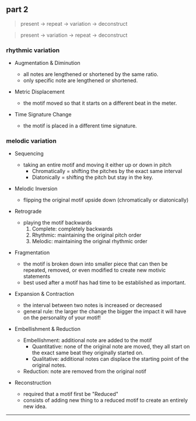 ## part 2

> present -> repeat -> variation -> deconstruct

> present -> variation -> repeat -> deconstruct

### rhythmic variation
* Augmentation & Diminution
  + all notes are lengthened or shortened by the same ratio.
  + only specific note are lengthened or shortened.


* Metric Displacement
  - the motif moved so that it starts on a different beat in the meter.


* Time Signature Change
  - the motif is placed in a different time signature.


### melodic variation
* Sequencing
  - taking an entire motif and moving it either up or down in pitch 
    + Chromatically = shifting the pitches by the exact same interval
    + Diatonically = shifting the pitch but stay in the key.


* Melodic Inversion
  - flipping the original motif upside down (chromatically or diatonically)


* Retrograde
  - playing the motif backwards
    1. Complete: completely backwards
    2. Rhythmic: maintaining the original pitch order
    3. Melodic: maintaining the original rhythmic order


* Fragmentation
  - the motif is broken down into smaller piece that can then be repeated, removed, or even modified to create new motivic statements
  - best used after a motif has had time to be established as important.


* Expansion & Contraction
  - the interval between two notes is increased or decreased
  - general rule: the larger the change the bigger the impact it will have on the personality of your motif!


* Embellishment & Reduction
  + Embellishment: additional note are added to the motif
    - Quantitative: none of the original note are moved, they all start on the exact same beat they originally started on.
    - Qualitative: additional notes can displace the starting point of the original notes.
  + Reduction: note are removed from the original notif


* Reconstruction
  - required that a motif first be "Reduced"
  - consists of adding new thing to a reduced motif to create an entirely new idea.

------

